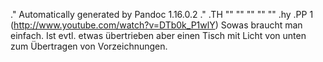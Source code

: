 .\" Automatically generated by Pandoc 1.16.0.2
.\"
.TH "" "" "" "" ""
.hy
.PP
1 (http://www.youtube.com/watch?v=DTb0k_P1wlY) Sowas braucht man
einfach.
Ist evtl.
etwas übertrieben aber einen Tisch mit Licht von unten zum Übertragen
von Vorzeichnungen.
